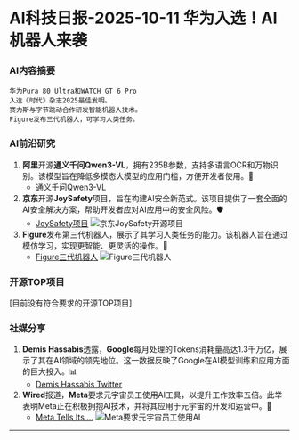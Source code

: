 
# AI科技日报-2025-10-11 华为入选！AI机器人来袭
### **AI内容摘要**
```
华为Pura 80 Ultra和WATCH GT 6 Pro
入选《时代》杂志2025最佳发明。
赛力斯与字节跳动合作研发智能机器人技术。
Figure发布三代机器人，可学习人类任务。
```
### AI前沿研究
1.  **阿里**开源**通义千问Qwen3-VL**，拥有235B参数，支持多语言OCR和万物识别。该模型旨在降低多模态大模型的应用门槛，方便开发者使用。🚀
    *   [通义千问Qwen3-VL](https://x.com/Alibaba_Qwen/status/1976479304814145877)
2.  **京东**开源**JoySafety**项目，旨在构建AI安全新范式。该项目提供了一套全面的AI安全解决方案，帮助开发者应对AI应用中的安全风险。🛡️
    *   [JoySafety项目](https://www.infoq.cn/article/hvF0NL5ZmpeXc9mSy1v4?utm_source=rss&utm_medium=article)
    ![京东JoySafety开源项目](https://static001.geekbang.org/static/infoq/img/infoq_icon.jpg)
3.  **Figure**发布第三代机器人，展示了其学习人类任务的能力。该机器人旨在通过模仿学习，实现更智能、更灵活的操作。🤖
    *   [Figure三代机器人](https://www.qbitai.com/2025/10/340168.html)
    ![Figure三代机器人](https://p3-sign.toutiaoimg.com/tos-cn-i-6w9my0ksvp/b5c58e5f46e047cf95af8d2e7605b4a6~tplv-tt-origin-web:gif.jpeg?_iz=58558&from=article.pc_detail&lk3s=953192f4&x-expires=1760675735&x-signature=n61E4JIyp%2BuBxra9fdb2j0%2FswOM%3D)
### 开源TOP项目
[目前没有符合要求的开源TOP项目]
### 社媒分享
1.  **Demis Hassabis**透露，**Google**每月处理的Tokens消耗量高达1.3千万亿，展示了其在AI领域的领先地位。这一数据反映了Google在AI模型训练和应用方面的巨大投入。📊
    *   [Demis Hassabis Twitter](https://x.com/demishassabis/status/1976712484657475691)
2.  **Wired**报道，**Meta**要求元宇宙员工使用AI工具，以提升工作效率五倍。此举表明Meta正在积极拥抱AI技术，并将其应用于元宇宙的开发和运营中。🚀
    *   [Meta Tells Its ...](https://www.wired.com/story/meta-mark-zuckerberg-ai-push-metaverse/)
    ![Meta要求元宇宙员工使用AI](https://media.wired.com/photos/68e83d5303215037ef400a32/191:100/w_1280,c_limit/GettyImages-2206406655.jpg)
---